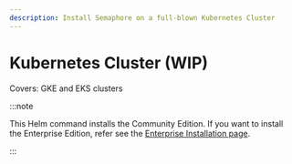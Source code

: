```yaml
---
description: Install Semaphore on a full-blown Kubernetes Cluster
---
```


# Kubernetes Cluster (WIP)

Covers: GKE and EKS clusters

:::note

This Helm command installs the Community Edition. If you want to install the Enterprise Edition, refer see the [Enterprise Installation page](/EE/getting-started/install-kubernetes).

:::
